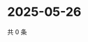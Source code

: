 # 2025-05-26

共 0 条

<!-- BEGIN ZHIHUVIDEO -->
<!-- 最后更新时间 Mon May 26 2025 21:23:10 GMT+0800 (China Standard Time) -->

<!-- END ZHIHUVIDEO -->

